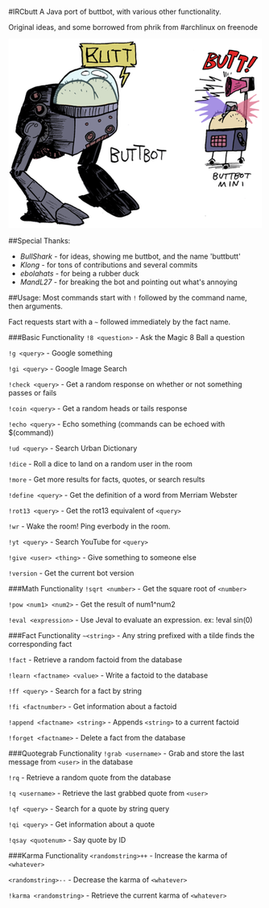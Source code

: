 #IRCbutt
A Java port of buttbot, with various other functionality.

Original ideas, and some borrowed from phrik from #archlinux on freenode

![Real photograph of buttbutt](buttbot.gif "Real photographs of buttbutt")

##Special Thanks:
- *BullShark* - for ideas, showing me buttbot, and the name 'buttbutt'
- *Klong* - for tons of contributions and several commits
- *ebolahats* - for being a rubber duck
- *MandL27* - for breaking the bot and pointing out what's annoying

##Usage:
Most commands start with `!` followed by the command name, then arguments.

Fact requests start with a `~` followed immediately by the fact name.

###Basic Functionality
`!8 <question>`         -  Ask the Magic 8 Ball a question

`!g <query>`            -  Google something

`!gi <query>`           -  Google Image Search

`!check <query>`        -  Get a random response on whether or not something passes or fails

`!coin <query>`         -  Get a random heads or tails response

`!echo <query>`         -  Echo something (commands can be echoed with $(command))

`!ud <query>`           -  Search Urban Dictionary

`!dice`                 -  Roll a dice to land on a random user in the room

`!more`                 -  Get more results for facts, quotes, or search results

`!define <query>`       -  Get the definition of a word from Merriam Webster

`!rot13 <query>`        -  Get the rot13 equivalent of `<query>`

`!wr`                   -  Wake the room!  Ping everbody in the room.

`!yt <query>`           -  Search YouTube for `<query>`

`!give <user> <thing>`  -  Give something to someone else

`!version`              -  Get the current bot version

###Math Functionality
`!sqrt <number>`      -  Get the square root of `<number>`

`!pow <num1> <num2>`  -  Get the result of num1^num2

`!eval <expression>`  -  Use Jeval to evaluate an expression. ex: !eval sin(0)

###Fact Functionality
`~<string>`                   -  Any string prefixed with a tilde finds the corresponding fact

`!fact`                       -  Retrieve a random factoid from the database

`!learn <factname> <value>`   -  Write a factoid to the database

`!ff <query>`                 -  Search for a fact by string

`!fi <factnumber>`            -  Get information about a factoid

`!append <factname> <string>` -  Appends `<string>` to a current factoid

`!forget <factname>`          -  Delete a fact from the database

###Quotegrab Functionality
`!grab <username>`     -  Grab and store the last message from `<user>` in the database

`!rq`                  -  Retrieve a random quote from the database

`!q <username>`        -  Retrieve the last grabbed quote from `<user>`

`!qf <query>`          -  Search for a quote by string query

`!qi <query>`          -  Get information about a quote

`!qsay <quotenum>`     -  Say quote by ID

###Karma Functionality
`<randomstring>++`      -  Increase the karma of `<whatever>`

`<randomstring>--`      -  Decrease the karma of `<whatever>`

`!karma <randomstring>` -  Retrieve the current karma of `<whatever>`